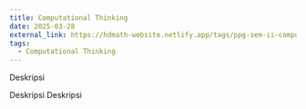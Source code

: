 ```yaml
---
title: Computational Thinking
date: 2025-03-28
external_link: https://hdmath-website.netlify.app/tags/ppg-sem-ii-computational-thinking/
tags:
  - Computational Thinking
---
```


Deskripsi

<!--more-->
Deskripsi
Deskripsi